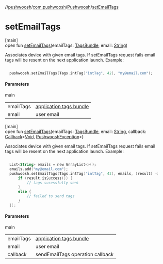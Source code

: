 //[pushwoosh](../../../index.md)/[com.pushwoosh](../index.md)/[Pushwoosh](index.md)/[setEmailTags](set-email-tags.md)

# setEmailTags

[main]\
open fun [setEmailTags](set-email-tags.md)(emailTags: [TagsBundle](../../com.pushwoosh.tags/-tags-bundle/index.md), email: [String](https://developer.android.com/reference/kotlin/java/lang/String.html))

Associates device with given email tags. If setEmailTags request fails email tags will be resent on the next application launch.  Example: 

```kotlin

  pushwoosh.setEmailTags(Tags.intTag("intTag", 42), "my@email.com");

```

#### Parameters

main

| | |
|---|---|
| emailTags | [application tags bundle](../../com.pushwoosh.tags/-tags-bundle/index.md) |
| email | user email |

[main]\
open fun [setEmailTags](set-email-tags.md)(emailTags: [TagsBundle](../../com.pushwoosh.tags/-tags-bundle/index.md), email: [String](https://developer.android.com/reference/kotlin/java/lang/String.html), callback: [Callback](../../com.pushwoosh.function/-callback/index.md)&lt;[Void](https://developer.android.com/reference/kotlin/java/lang/Void.html), [PushwooshException](../../com.pushwoosh.exception/-pushwoosh-exception/index.md)&gt;)

Associates device with given email tags. If setEmailTags request fails email tags will be resent on the next application launch.  Example: 

```kotlin

  List<String> emails = new ArrayList<>();
  emails.add("my@email.com");
  pushwoosh.setEmailTags(Tags.intTag("intTag", 42), emails, (result) -> {
      if (result.isSuccess()) {
          // tags sucessfully sent
      }
      else {
          // failed to send tags
      }
  });

```

#### Parameters

main

| | |
|---|---|
| emailTags | [application tags bundle](../../com.pushwoosh.tags/-tags-bundle/index.md) |
| email | user email |
| callback | sendEmailTags operation callback |
